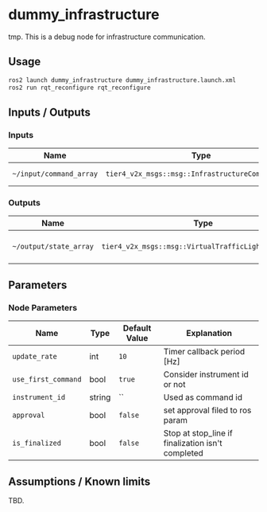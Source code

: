 # dummy_infrastructure

tmp.
This is a debug node for infrastructure communication.

## Usage

```sh
ros2 launch dummy_infrastructure dummy_infrastructure.launch.xml
ros2 run rqt_reconfigure rqt_reconfigure
```

## Inputs / Outputs

### Inputs

| Name                    | Type                                              | Description            |
| ----------------------- | ------------------------------------------------- | ---------------------- |
| `~/input/command_array` | `tier4_v2x_msgs::msg::InfrastructureCommandArray` | Infrastructure command |

### Outputs

| Name                   | Type                                                 | Description                 |
| ---------------------- | ---------------------------------------------------- | --------------------------- |
| `~/output/state_array` | `tier4_v2x_msgs::msg::VirtualTrafficLightStateArray` | Virtual traffic light array |

## Parameters

### Node Parameters

| Name                | Type   | Default Value | Explanation                                       |
| ------------------- | ------ | ------------- | ------------------------------------------------- |
| `update_rate`       | int    | `10`          | Timer callback period [Hz]                        |
| `use_first_command` | bool   | `true`        | Consider instrument id or not                     |
| `instrument_id`     | string | ``            | Used as command id                                |
| `approval`          | bool   | `false`       | set approval filed to ros param                   |
| `is_finalized`      | bool   | `false`       | Stop at stop_line if finalization isn't completed |

## Assumptions / Known limits

TBD.
